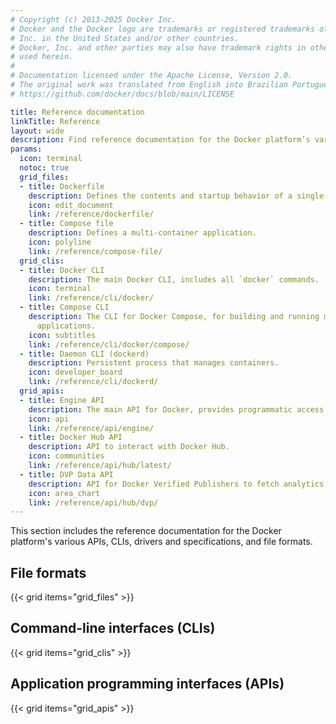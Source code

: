 ```yaml
---
# Copyright (c) 2013-2025 Docker Inc.
# Docker and the Docker logo are trademarks or registered trademarks of Docker,
# Inc. in the United States and/or other countries.
# Docker, Inc. and other parties may also have trademark rights in other terms
# used herein.
#
# Documentation licensed under the Apache License, Version 2.0.
# The original work was translated from English into Brazilian Portuguese.
# https://github.com/docker/docs/blob/main/LICENSE

title: Reference documentation
linkTitle: Reference
layout: wide
description: Find reference documentation for the Docker platform’s various APIs, CLIs, and file formats
params:
  icon: terminal
  notoc: true
  grid_files:
  - title: Dockerfile
    description: Defines the contents and startup behavior of a single container.
    icon: edit_document
    link: /reference/dockerfile/
  - title: Compose file
    description: Defines a multi-container application.
    icon: polyline
    link: /reference/compose-file/
  grid_clis:
  - title: Docker CLI
    description: The main Docker CLI, includes all `docker` commands.
    icon: terminal
    link: /reference/cli/docker/
  - title: Compose CLI
    description: The CLI for Docker Compose, for building and running multi-container
      applications.
    icon: subtitles
    link: /reference/cli/docker/compose/
  - title: Daemon CLI (dockerd)
    description: Persistent process that manages containers.
    icon: developer_board
    link: /reference/cli/dockerd/
  grid_apis:
  - title: Engine API
    description: The main API for Docker, provides programmatic access to a daemon.
    icon: api
    link: /reference/api/engine/
  - title: Docker Hub API
    description: API to interact with Docker Hub.
    icon: communities
    link: /reference/api/hub/latest/
  - title: DVP Data API
    description: API for Docker Verified Publishers to fetch analytics data.
    icon: area_chart
    link: /reference/api/hub/dvp/
---
```

This section includes the reference documentation for the Docker platform's
various APIs, CLIs, drivers and specifications, and file formats.

## File formats

{{< grid items="grid_files" >}}

## Command-line interfaces (CLIs)

{{< grid items="grid_clis" >}}

## Application programming interfaces (APIs)

{{< grid items="grid_apis" >}}
